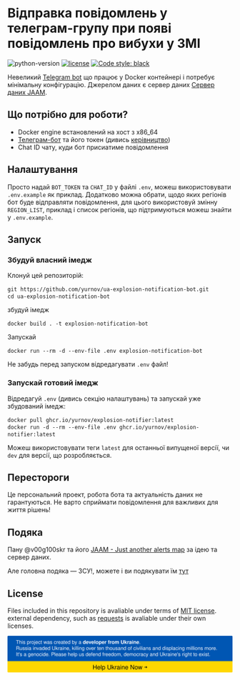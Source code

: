 # Відправка повідомлень у телеграм-групу при появі повідомлень про вибухи у ЗМІ
![python-version](https://img.shields.io/badge/python-3.12-blue.svg)
[![license](https://img.shields.io/badge/License-MIT-blue.svg)](LICENSE)
[![Code style: black](https://img.shields.io/badge/code%20style-black-000000.svg)](https://github.com/psf/black)

Невеликий [Telegram bot](https://core.telegram.org/bots/api) що працює у Docker контейнері і потребує мінімальну конфігурацію. Джерелом даних є сервер даних [Сервер даних JAAM](http://alerts.net.ua/).

## Що потрібно для роботи?
- Docker engine встановлений на хост з x86_64
- [Телеграм-бот](https://core.telegram.org/bots#6-botfather) та його токен (дивись [керівництво](https://core.telegram.org/bots/tutorial#obtain-your-bot-token))
- Chat ID чату, куди бот присиатиме повідомлення

## Налаштування
Просто надай `BOT_TOKEN` та `CHAT_ID` у файлі `.env`, можеш використовувати `.env.example` як приклад. Додатково можна обрати, щодо яких регіонів бот буде відправляти повідомлення, для цього використовуй змінну `REGION_LIST`, приклад і список регіонів, що підтримуються можеш знайти у `.env.example`.


## Запуск
### Збудуй власний імедж

Клонуй цей репозиторій:

```shell
git https://github.com/yurnov/ua-explosion-notification-bot.git
cd ua-explosion-notification-bot
```

збудуй імедж

```shell
docker build . -t explosion-notification-bot
```

Запускай

```shell
docker run --rm -d --env-file .env explosion-notification-bot
```

Не забудь перед запуском відредагувати `.env` файл!

### Запускай готовий імедж

Відредагуй `.env` (дивись секцію налаштувань) та запускай уже збудований імедж:

```shell
docker pull ghcr.io/yurnov/explosion-notifier:latest
docker run -d --rm --env-file .env ghcr.io/yurnov/explosion-notifier:latest
```

Можеш використовувати теги `latest` для останньої випущеної версії, чи `dev` для версії, що розробляється.


## Перестороги
Це персональний проект, робота бота та актуальність даних не гарантуються. Не варто сприймати повідомлення для важливих для життя рішень!

## Подяка
Пану @v00g100skr та його [JAAM - Just another alerts map](https://github.com/J-A-A-M/ukraine_alarm_map) за ідею та сервер даних.

Але головна подяка — ЗСУ!, можете і ви подякувати їм [тут](https://koloua.com/donate)

## License
Files included in this repository is avaliable under terms of [MIT license](LICENSE). external dependency, such as [requests](https://github.com/psf/requests) is avaliable under their own licenses.

[![Stand With Ukraine](https://raw.githubusercontent.com/vshymanskyy/StandWithUkraine/main/banner-direct-single.svg)](https://stand-with-ukraine.pp.ua)

